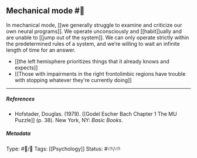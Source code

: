 ## Mechanical mode #🧠 

In mechanical mode, [[we generally struggle to examine and criticize our own neural programs]]. We operate unconsciously and [[habit]]ually and are unable to [[jump out of the system]]. We can only operate strictly within the predetermined rules of a system, and we’re willing to wait an infinite length of time for an answer. 

- [[the left hemisphere prioritizes things that it already knows and expects]]
- [[Those with impairments in the right frontolimbic regions have trouble with stopping whatever they're currently doing]]

___

##### References

- Hofstader, Douglas. (1979). [[Godel Escher Bach Chapter 1 The MU Puzzle]] (p. 38). New York, NY: _Basic Books_.

##### Metadata

Type: #🔵/🔵 
Tags: [[Psychology]]
Status: #⛅️/⛅️ 